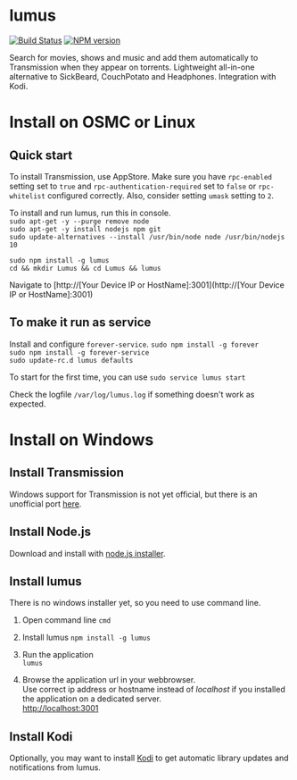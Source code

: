 lumus
=====

[![Build Status](https://travis-ci.org/ziacik/lumus.svg?branch=master)](https://travis-ci.org/ziacik/lumus)
[![NPM version](https://badge.fury.io/js/lumus.svg)](http://badge.fury.io/js/lumus)

Search for movies, shows and music and add them automatically to Transmission when they appear on torrents. Lightweight all-in-one alternative to SickBeard, CouchPotato and Headphones. Integration with Kodi.

# Install on OSMC or Linux

## Quick start

To install Transmission, use AppStore. Make sure you have `rpc-enabled` setting set to `true` and `rpc-authentication-required` set to `false` or `rpc-whitelist` configured correctly. Also, consider setting `umask` setting to `2`.

To install and run lumus, run this in console.  
`sudo apt-get -y --purge remove node`  
`sudo apt-get -y install nodejs npm git`  
`sudo update-alternatives --install /usr/bin/node node /usr/bin/nodejs 10`  

`sudo npm install -g lumus`  
`cd && mkdir Lumus && cd Lumus && lumus`  

Navigate to [http://[Your Device IP or HostName]:3001](http://[Your Device IP or HostName]:3001)

## To make it run as service

Install and configure `forever-service`.
`sudo npm install -g forever`  
`sudo npm install -g forever-service`  
`sudo update-rc.d lumus defaults`  

To start for the first time, you can use
`sudo service lumus start`  

Check the logfile `/var/log/lumus.log` if something doesn't work as expected.

# Install on Windows

## Install Transmission
Windows support for Transmission is not yet official, but there is an unofficial port [here](http://sourceforge.net/projects/trqtw/).	

## Install Node.js
Download and install with [node.js installer](http://nodejs.org/download/).  

## Install lumus
There is no windows installer yet, so you need to use command line.

1. Open command line 
`cmd`

2. Install lumus 
`npm install -g lumus`

2. Run the application  
`lumus`

3. Browse the application url in your webbrowser.  
Use correct ip address or hostname instead of *localhost* if you installed the application on a dedicated server.  
[http://localhost:3001](http://localhost:3001)

## Install Kodi
Optionally, you may want to install [Kodi](http://kodi.tv/) to get automatic library updates and notifications from lumus.
